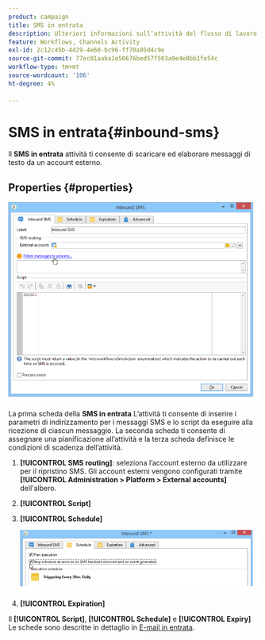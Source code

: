 ```yaml
---
product: campaign
title: SMS in entrata
description: Ulteriori informazioni sull’attività del flusso di lavoro SMS in entrata
feature: Workflows, Channels Activity
exl-id: 2c12c45b-4429-4e60-bc96-ff70a95d4c9e
source-git-commit: 77ec01aaba1e50676bed57f503a9e4e8bb1fe54c
workflow-type: tm+mt
source-wordcount: '106'
ht-degree: 4%

---
```


# SMS in entrata{#inbound-sms}



Il **SMS in entrata** attività ti consente di scaricare ed elaborare messaggi di testo da un account esterno.

## Properties {#properties}

![](assets/sms_rec_edit.png)

La prima scheda della **SMS in entrata** L’attività ti consente di inserire i parametri di indirizzamento per i messaggi SMS e lo script da eseguire alla ricezione di ciascun messaggio. La seconda scheda ti consente di assegnare una pianificazione all’attività e la terza scheda definisce le condizioni di scadenza dell’attività.

1. **[!UICONTROL SMS routing]**: seleziona l’account esterno da utilizzare per il ripristino SMS. Gli account esterni vengono configurati tramite **[!UICONTROL Administration > Platform > External accounts]** dell&#39;albero.
1. **[!UICONTROL Script]**
1. **[!UICONTROL Schedule]**

   ![](assets/sms_rec_edit_2.png)

1. **[!UICONTROL Expiration]**

Il **[!UICONTROL Script]**, **[!UICONTROL Schedule]** e **[!UICONTROL Expiry]** Le schede sono descritte in dettaglio in [E-mail in entrata](inbound-emails.md).
